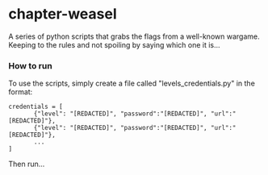 # chapter-weasel

A series of python scripts that grabs the flags from a well-known wargame. Keeping to the rules and not spoiling by saying which one it is...

### How to run
To use the scripts, simply create a file called "levels_credentials.py" in the format:

	credentials = [
	       {"level": "[REDACTED]", "password":"[REDACTED]", "url":"[REDACTED]"},
	       {"level": "[REDACTED]", "password":"[REDACTED]", "url":"[REDACTED]"},
	       ...
	]

Then run...
